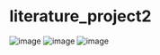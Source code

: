 # literature_project2

![image](https://github.com/yakiyang/literature_project2/edit/master/小紅帽.jpg)
![image](https://github.com/yakiyang/literature_project2/edit/master/三隻小豬.jpg)
![image](https://github.com/yakiyang/literature_project2/edit/master/一群二流子.jpg)
